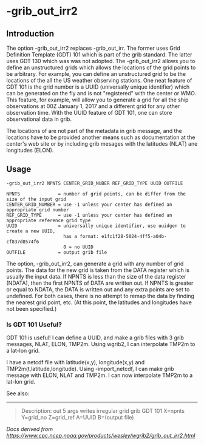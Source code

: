 # -grib_out_irr2

## Introduction

The option -grib_out_irr2 replaces
-grib_out_irr. The former uses Grid
Definition Template (GDT) 101 which is part of the grib
standard. The latter uses GDT 130 which was was not adopted.
The -grib_out_irr2 allows you to define
an unstructured grids which allows the locations of the grid
points to be arbitrary. For example, you can define an
unstructured grid to be the locations of the all the US
weather observing stations. One neat feature of GDT 101
is the grid number is a UUID (universally unique identifier)
which can be generated on the fly and is not "registered"
with the center or WMO. This feature, for example, will
allow you to generate a grid for all the ship observations
at 00Z January 1, 2017 and a different grid for any other
observation time. With the UUID feature of GDT 101, one
can store observational data in grib.

The locations of are not part of the metadata in grib message,
and the locations have to be provided another means such as
documentation at the center's web site or by including grib
mesages with the latitudes (NLAT) ane longitudes (ELON).

## Usage

```
-grib_out_irr2 NPNTS CENTER_GRID_NUBER REF_GRID_TYPE UUID OUTFILE

NPNTS              = number of grid points, can be differ from the size of the input grid
CENTER_GRID_NUMBER = use -1 unless your center has defined an appropriate grid number
REF_GRID_TYPE      = use -1 unless your center has defined an appropriate reference grid type
UUID               = universally unique identifier, use uuidgen to create a new UUID,
                     has a format: e1fc1f28-5024-4ff5-a04b-cf837d8574f6
                     0 = no UUID
OUTFILE            = output grib file
```

The option, -grib_out_irr2, can generate a grid with any number
of grid points. The data for the new grid is taken from the DATA register which is
usually the input data. If NPNTS is less than the size of the data register (NDATA),
then the first NPNTS of DATA are written out. If NPNTS is greater or equal to NDATA,
the DATA is written out and any extra points are set to undefined. For both cases,
there is no attempt to remap the data by finding the nearest grid point, etc. (At
this point, the latitudes and longitudes have not been specified.)

### Is GDT 101 Useful?

GDT 101 is useful! I can define a UUID, and make a grib files with 3 grib messages,
NLAT, ELON, TMP2m. Using wgrib2, I can interpolate TMP2m to a lat-lon grid.

I have a netcdf file with latitude(x,y), longitude(x,y) and TMP2m(t,latitude,longitude).
Using -import_netcdf, I can make grib message with ELON, NLAT and TMP2m. I can now
interpolate TMP2m to a lat-lon grid.

See also:

---

> Description: out 5 args writes irregular grid grib GDT 101 X=npnts Y=grid_no Z=grid_ref A=UUID B=(output file)

_Docs derived from <https://www.cpc.ncep.noaa.gov/products/wesley/wgrib2/grib_out_irr2.html>_
